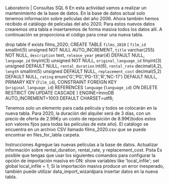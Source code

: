 Laboratorio | Consultas SQL 6
En esta actividad vamos a realizar un mantenimiento de la base de datos. En la base de datos actual solo tenemos información sobre películas del año 2006. Ahora también hemos recibido el catálogo de películas del año 2020. Para estos nuevos datos crearemos otra tabla e insertaremos de forma masiva todos los datos allí. A continuación se proporciona el código para crear una nueva tabla.

drop table if exists films_2020;
CREATE TABLE `films_2020` (
  `film_id` smallint(5) unsigned NOT NULL AUTO_INCREMENT,
  `title` varchar(255) NOT NULL,
  `description` text,
  `release_year` year(4) DEFAULT NULL,
  `language_id` tinyint(3) unsigned NOT NULL,
  `original_language_id` tinyint(3) unsigned DEFAULT NULL,
  `rental_duration` int(6),
  `rental_rate` decimal(4,2),
  `length` smallint(5) unsigned DEFAULT NULL,
  `replacement_cost` decimal(5,2) DEFAULT NULL,
  `rating` enum('G','PG','PG-13','R','NC-17') DEFAULT NULL,
  PRIMARY KEY (`film_id`),
  CONSTRAINT FOREIGN KEY (`original_language_id`) REFERENCES `language` (`language_id`) ON DELETE RESTRICT ON UPDATE CASCADE
) ENGINE=InnoDB AUTO_INCREMENT=1003 DEFAULT CHARSET=utf8;

Tenemos solo un elemento para cada película y todos se colocarán en la nueva tabla. Para 2020, la duración del alquiler será de 3 días, con un precio de oferta de 2.99€y un costo de reposición de 8.99€(todos estos son valores fijos para todas las películas de este año). El catálogo se encuentra en un archivo CSV llamado films_2020.csv que se puede encontrar en files_for_labla carpeta.

Instrucciones
Agregue las nuevas películas a la base de datos.
Actualizar información sobre rental_duration, rental_rate, y replacement_cost.
Pista
Es posible que tengas que usar los siguientes comandos para configurar la opción de importación masiva en ON:
show variables like 'local_infile';
set global local_infile = 1;
Si la importación masiva produce un error inesperado, también puede utilizar data_import_wizardpara insertar datos en la nueva tabla.
